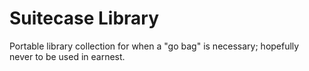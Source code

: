 # Suitecase Library
Portable library collection for when a "go bag" is necessary; hopefully
never to be used in earnest. 
